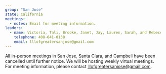 ```yaml
---
group: "San Jose"
state: California
meetings:
  - notes: Email for meeting information.
leaders:
  - name: Victoria, Tali, Brooke, Janet, Jay, Lauren, Sarah, and Rebecca
    telephone: 408-641-0138
    email: lllofgreatersanjose@gmail.com
---
```

All in-person meetings in San Jose, Santa Clara, and Campbell have been
cancelled until further notice.  We will be hosting weekly virtual
meetings.  For meeting information, please contact
lllofgreatersanjose@gmail.com.